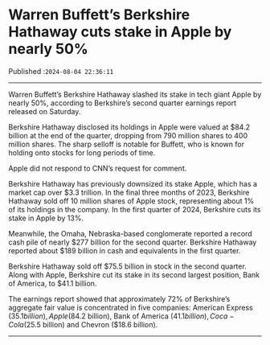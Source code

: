 # Warren Buffett’s Berkshire Hathaway cuts stake in Apple by nearly 50%

Published :`2024-08-04 22:36:11`

---

Warren Buffett’s Berkshire Hathaway slashed its stake in tech giant Apple by nearly 50%, according to Berkshire’s second quarter earnings report released on Saturday.

Berkshire Hathaway disclosed its holdings in Apple were valued at $84.2 billion at the end of the quarter, dropping from 790 million shares to 400 million shares. The sharp selloff is notable for Buffett, who is known for holding onto stocks for long periods of time.

Apple did not respond to CNN’s request for comment.

Berkshire Hathaway has previously downsized its stake Apple, which has a market cap over $3.3 trillion. In the final three months of 2023, Berkshire Hathaway sold off 10 million shares of Apple stock, representing about 1% of its holdings in the company. In the first quarter of 2024, Berkshire cuts its stake in Apple by 13%.

Meanwhile, the Omaha, Nebraska-based conglomerate reported a record cash pile of nearly $277 billion for the second quarter. Berkshire Hathaway reported about $189 billion in cash and equivalents in the first quarter.

Berkshire Hathaway sold off $75.5 billion in stock in the second quarter. Along with Apple, Berkshire cut its stake in its second largest position, Bank of America, to $41.1 billion.

The earnings report showed that approximately 72% of Berkshire’s aggregate fair value is concentrated in five companies: American Express ($35.1 billion), Apple ($84.2 billion), Bank of America ($41.1 billion), Coca-Cola ($25.5 billion) and Chevron ($18.6 billion).

---

